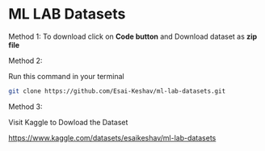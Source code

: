 # ML LAB Datasets

Method 1: To download click on **Code button**  and Download dataset as **zip file**


Method 2:

Run this command in your terminal

``` bash
git clone https://github.com/Esai-Keshav/ml-lab-datasets.git
```

Method 3:

Visit Kaggle to Dowload the Dataset

https://www.kaggle.com/datasets/esaikeshav/ml-lab-datasets